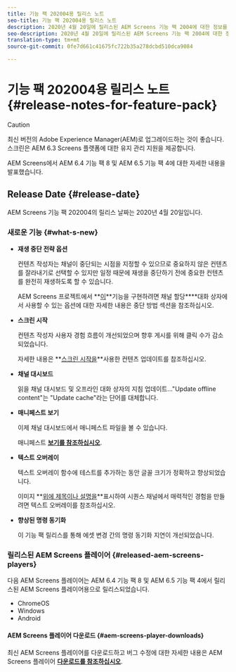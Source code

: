 ```yaml
---
title: 기능 팩 202004용 릴리스 노트
seo-title: 기능 팩 202004용 릴리스 노트
description: 2020년 4월 20일에 릴리스된 AEM Screens 기능 팩 2004에 대한 정보를 보려면 이 페이지를 따르십시오.
seo-description: 2020년 4월 20일에 릴리스된 AEM Screens 기능 팩 2004에 대한 정보를 보려면 이 페이지를 따르십시오.
translation-type: tm+mt
source-git-commit: 0fe7d661c41675fc722b35a278dcbd510dca9084

---
```



# 기능 팩 202004용 릴리스 노트 {#release-notes-for-feature-pack}

>[!CAUTION]
>
>최신 버전의 Adobe Experience Manager(AEM)로 업그레이드하는 것이 좋습니다. 스크린은 AEM 6.3 Screens 플랫폼에 대한 유지 관리 지원을 제공합니다.

AEM Screens에서 AEM 6.4 기능 팩 8 및 AEM 6.5 기능 팩 4에 대한 자세한 내용을 발표했습니다.

## Release Date {#release-date}

AEM Screens 기능 팩 202004의 릴리스 날짜는 2020년 4월 20일입니다.

### 새로운 기능 {#what-s-new}

* **재생 중단 전략 옵션**

   컨텐츠 작성자는 채널이 중단되는 시점을 지정할 수 있으므로 중요하지 않은 컨텐츠를 잘라내기로 선택할 수 있지만 일정 때문에 재생을 중단하기 전에 중요한 컨텐츠를 완전히 재생하도록 할 수 있습니다.

   AEM Screens 프로젝트에서 **[이](/help/user-guide/channel-assignment.md#interruption-method-channel)**기능을 구현하려면 채널 할당&#x200B;****대화 상자에서 사용할 수 있는 옵션에 대한 자세한 내용은 중단 방법 섹션을 참조하십시오.

* **스크린 시작**

   컨텐츠 작성자 사용자 경험 흐름이 개선되었으며 향후 게시를 위해 클릭 수가 감소되었습니다.

   자세한 내용은 **[스크린 시작을](launches.md)**사용한 컨텐츠 업데이트를 참조하십시오.

* **채널 대시보드**

   읽을 채널 대시보드 및 오프라인 대화 상자의 지침 업데이트...&quot;Update offline content&quot;는 &quot;Update cache&quot;라는 단어를 대체합니다.


* **매니페스트 보기**

   이제 채널 대시보드에서 매니페스트 파일을 볼 수 있습니다.

   매니페스트 **[보기를 참조하십시오](/help/user-guide/managing-channels.md#view-manifest)**.

* **텍스트 오버레이**

   텍스트 오버레이 함수에 테스트를 추가하는 동안 글꼴 크기가 정확하고 향상되었습니다.

   이미지 **[위에 제목이나 설명을](text-overlay.md)**표시하여 시퀀스 채널에서 매력적인 경험을 만들려면 텍스트 오버레이를 참조하십시오.

* **향상된 명령 동기화**

   이 기능 팩 릴리스를 통해 에셋 변경 간의 명령 동기화 지연이 개선되었습니다.

### 릴리스된 AEM Screens 플레이어 {#released-aem-screens-players}

다음 AEM Screens 플레이어는 AEM 6.4 기능 팩 8 및 AEM 6.5 기능 팩 4에서 릴리스된 AEM Screens 플레이어용으로 릴리스되었습니다.

* ChromeOS
* Windows
* Android

#### AEM Screens 플레이어 다운로드 {#aem-screens-player-downloads}

최신 AEM Screens 플레이어를 다운로드하고 버그 수정에 대한 자세한 내용은 AEM Screens 플레이어 [**다운로드를 참조하십시오&#x200B;**](https://download.macromedia.com/screens/).
